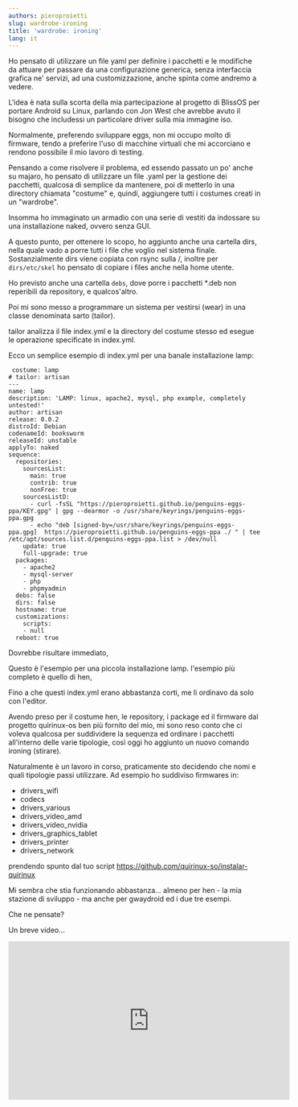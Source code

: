 ```yaml
---
authors: pieroproietti
slug: wardrobe-ironing
title: 'wardrobe: ironing'
lang: it
---
```


Ho pensato di utilizzare un file yaml per definire i pacchetti e le modifiche da attuare per passare da una configurazione generica, senza interfaccia grafica ne' servizi, ad una customizzazione, anche spinta come andremo a vedere.

L'idea è nata sulla scorta della mia partecipazione al progetto di BlissOS per portare Android su Linux, parlando con Jon West che avrebbe avuto il bisogno che includessi un particolare driver sulla mia immagine iso.

Normalmente, preferendo sviluppare eggs, non mi occupo molto di firmware, tendo a preferire l'uso di macchine virtuali che mi accorciano e rendono possibile il mio lavoro di testing.

Pensando a come risolvere il problema, ed essendo passato un po' anche su majaro, ho pensato di utilizzare un file .yaml per la gestione dei pacchetti, qualcosa di semplice da mantenere, poi di metterlo in una directory chiamata "costume" e, quindi, aggiungere tutti i costumes creati in un "wardrobe".

Insomma ho immaginato un armadio con una serie di vestiti da indossare su una installazione naked, ovvero senza GUI.

A questo punto, per ottenere lo scopo, ho aggiunto anche una cartella dirs, nella quale vado a porre tutti i file che voglio nel sistema finale. Sostanzialmente dirs viene copiata con rsync sulla /, inoltre per ```dirs/etc/skel``` ho pensato di copiare i files anche nella home utente.

Ho previsto anche una cartella ```debs```, dove porre i pacchetti *.deb non reperibili da repository, e qualcos'altro.

Poi mi sono messo a programmare un sistema per vestirsi (wear) in una classe denominata sarto (tailor).

tailor analizza il file index.yml e la directory del costume stesso ed esegue le operazione specificate in index.yml. 

Ecco un semplice esempio di index.yml per una banale installazione lamp:

```
 costume: lamp
# tailor: artisan
---
name: lamp
description: 'LAMP: linux, apache2, mysql, php example, completely untested!'
author: artisan
release: 0.0.2
distroId: Debian
codenameId: booksworm
releaseId: unstable
applyTo: naked
sequence:
  repositories:
    sourcesList:
      main: true
      contrib: true
      nonFree: true
    sourcesListD:
      - curl -fsSL "https://pieroproietti.github.io/penguins-eggs-ppa/KEY.gpg" | gpg --dearmor -o /usr/share/keyrings/penguins-eggs-ppa.gpg
      - echo "deb [signed-by=/usr/share/keyrings/penguins-eggs-ppa.gpg]  https://pieroproietti.github.io/penguins-eggs-ppa ./ " | tee /etc/apt/sources.list.d/penguins-eggs-ppa.list > /dev/null
    update: true
    full-upgrade: true
  packages:
    - apache2
    - mysql-server
    - php
    - phpmyadmin
  debs: false
  dirs: false
  hostname: true
  customizations:
    scripts:
    - null
  reboot: true
```

Dovrebbe risultare immediato, 

Questo è l'esempio per una piccola installazione lamp. l'esempio più completo è quello di hen,

Fino a che questi index.yml erano abbastanza corti, me li ordinavo da solo con l'editor.

Avendo preso per il costume hen, le repository, i package ed il firmware dal progetto quirinux-os ben più fornito del mio, mi sono reso conto che ci voleva qualcosa per suddividere la sequenza ed ordinare i pacchetti all'interno delle varie tipologie, così oggi ho aggiunto un nuovo comando ironing (stirare).

Naturalmente è un lavoro in corso, praticamente sto decidendo che nomi e quali tipologie passi utilizzare. Ad esempio ho suddiviso firmwares in:
* drivers_wifi
* codecs
* drivers_various
* drivers_video_amd
* drivers_video_nvidia
* drivers_graphics_tablet
* drivers_printer
* drivers_network

prendendo spunto dal tuo script https://github.com/quirinux-so/instalar-quirinux

Mi sembra che stia funzionando abbastanza... almeno per hen - la mia stazione di sviluppo - ma anche per gwaydroid ed i due tre esempi.

Che ne pensate?


Un breve video...
<iframe width="560" height="315" src="https://www.youtube.com/embed/R44gvjOMWLo" title="YouTube video player" frameborder="0" allow="accelerometer; autoplay; clipboard-write; encrypted-media; gyroscope; picture-in-picture; web-share" allowfullscreen></iframe>
